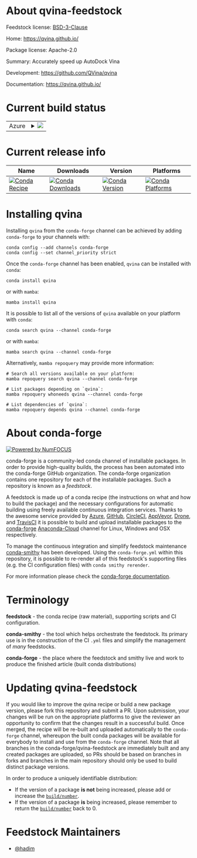 About qvina-feedstock
=====================

Feedstock license: [BSD-3-Clause](https://github.com/conda-forge/qvina-feedstock/blob/main/LICENSE.txt)

Home: https://qvina.github.io/

Package license: Apache-2.0

Summary: Accurately speed up AutoDock Vina

Development: https://github.com/QVina/qvina

Documentation: https://qvina.github.io/

Current build status
====================


<table>
    
  <tr>
    <td>Azure</td>
    <td>
      <details>
        <summary>
          <a href="https://dev.azure.com/conda-forge/feedstock-builds/_build/latest?definitionId=9281&branchName=main">
            <img src="https://dev.azure.com/conda-forge/feedstock-builds/_apis/build/status/qvina-feedstock?branchName=main">
          </a>
        </summary>
        <table>
          <thead><tr><th>Variant</th><th>Status</th></tr></thead>
          <tbody><tr>
              <td>linux_64</td>
              <td>
                <a href="https://dev.azure.com/conda-forge/feedstock-builds/_build/latest?definitionId=9281&branchName=main">
                  <img src="https://dev.azure.com/conda-forge/feedstock-builds/_apis/build/status/qvina-feedstock?branchName=main&jobName=linux&configuration=linux%20linux_64_" alt="variant">
                </a>
              </td>
            </tr><tr>
              <td>osx_64</td>
              <td>
                <a href="https://dev.azure.com/conda-forge/feedstock-builds/_build/latest?definitionId=9281&branchName=main">
                  <img src="https://dev.azure.com/conda-forge/feedstock-builds/_apis/build/status/qvina-feedstock?branchName=main&jobName=osx&configuration=osx%20osx_64_" alt="variant">
                </a>
              </td>
            </tr><tr>
              <td>win_64</td>
              <td>
                <a href="https://dev.azure.com/conda-forge/feedstock-builds/_build/latest?definitionId=9281&branchName=main">
                  <img src="https://dev.azure.com/conda-forge/feedstock-builds/_apis/build/status/qvina-feedstock?branchName=main&jobName=win&configuration=win%20win_64_" alt="variant">
                </a>
              </td>
            </tr>
          </tbody>
        </table>
      </details>
    </td>
  </tr>
</table>

Current release info
====================

| Name | Downloads | Version | Platforms |
| --- | --- | --- | --- |
| [![Conda Recipe](https://img.shields.io/badge/recipe-qvina-green.svg)](https://anaconda.org/conda-forge/qvina) | [![Conda Downloads](https://img.shields.io/conda/dn/conda-forge/qvina.svg)](https://anaconda.org/conda-forge/qvina) | [![Conda Version](https://img.shields.io/conda/vn/conda-forge/qvina.svg)](https://anaconda.org/conda-forge/qvina) | [![Conda Platforms](https://img.shields.io/conda/pn/conda-forge/qvina.svg)](https://anaconda.org/conda-forge/qvina) |

Installing qvina
================

Installing `qvina` from the `conda-forge` channel can be achieved by adding `conda-forge` to your channels with:

```
conda config --add channels conda-forge
conda config --set channel_priority strict
```

Once the `conda-forge` channel has been enabled, `qvina` can be installed with `conda`:

```
conda install qvina
```

or with `mamba`:

```
mamba install qvina
```

It is possible to list all of the versions of `qvina` available on your platform with `conda`:

```
conda search qvina --channel conda-forge
```

or with `mamba`:

```
mamba search qvina --channel conda-forge
```

Alternatively, `mamba repoquery` may provide more information:

```
# Search all versions available on your platform:
mamba repoquery search qvina --channel conda-forge

# List packages depending on `qvina`:
mamba repoquery whoneeds qvina --channel conda-forge

# List dependencies of `qvina`:
mamba repoquery depends qvina --channel conda-forge
```


About conda-forge
=================

[![Powered by
NumFOCUS](https://img.shields.io/badge/powered%20by-NumFOCUS-orange.svg?style=flat&colorA=E1523D&colorB=007D8A)](https://numfocus.org)

conda-forge is a community-led conda channel of installable packages.
In order to provide high-quality builds, the process has been automated into the
conda-forge GitHub organization. The conda-forge organization contains one repository
for each of the installable packages. Such a repository is known as a *feedstock*.

A feedstock is made up of a conda recipe (the instructions on what and how to build
the package) and the necessary configurations for automatic building using freely
available continuous integration services. Thanks to the awesome service provided by
[Azure](https://azure.microsoft.com/en-us/services/devops/), [GitHub](https://github.com/),
[CircleCI](https://circleci.com/), [AppVeyor](https://www.appveyor.com/),
[Drone](https://cloud.drone.io/welcome), and [TravisCI](https://travis-ci.com/)
it is possible to build and upload installable packages to the
[conda-forge](https://anaconda.org/conda-forge) [Anaconda-Cloud](https://anaconda.org/)
channel for Linux, Windows and OSX respectively.

To manage the continuous integration and simplify feedstock maintenance
[conda-smithy](https://github.com/conda-forge/conda-smithy) has been developed.
Using the ``conda-forge.yml`` within this repository, it is possible to re-render all of
this feedstock's supporting files (e.g. the CI configuration files) with ``conda smithy rerender``.

For more information please check the [conda-forge documentation](https://conda-forge.org/docs/).

Terminology
===========

**feedstock** - the conda recipe (raw material), supporting scripts and CI configuration.

**conda-smithy** - the tool which helps orchestrate the feedstock.
                   Its primary use is in the construction of the CI ``.yml`` files
                   and simplify the management of *many* feedstocks.

**conda-forge** - the place where the feedstock and smithy live and work to
                  produce the finished article (built conda distributions)


Updating qvina-feedstock
========================

If you would like to improve the qvina recipe or build a new
package version, please fork this repository and submit a PR. Upon submission,
your changes will be run on the appropriate platforms to give the reviewer an
opportunity to confirm that the changes result in a successful build. Once
merged, the recipe will be re-built and uploaded automatically to the
`conda-forge` channel, whereupon the built conda packages will be available for
everybody to install and use from the `conda-forge` channel.
Note that all branches in the conda-forge/qvina-feedstock are
immediately built and any created packages are uploaded, so PRs should be based
on branches in forks and branches in the main repository should only be used to
build distinct package versions.

In order to produce a uniquely identifiable distribution:
 * If the version of a package **is not** being increased, please add or increase
   the [``build/number``](https://docs.conda.io/projects/conda-build/en/latest/resources/define-metadata.html#build-number-and-string).
 * If the version of a package **is** being increased, please remember to return
   the [``build/number``](https://docs.conda.io/projects/conda-build/en/latest/resources/define-metadata.html#build-number-and-string)
   back to 0.

Feedstock Maintainers
=====================

* [@hadim](https://github.com/hadim/)

